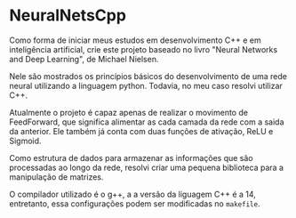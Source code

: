 # NeuralNetsCpp

Como forma de iniciar meus estudos em desenvolvimento C++ e em inteligência artificial, crie este projeto baseado no livro "Neural Networks and Deep Learning", de Michael Nielsen. <br>

Nele são mostrados os princípios básicos do desenvolvimento de uma rede neural utilizando a linguagem python. Todavia, no meu caso resolvi utilizar C++. <br>

Atualmente o projeto é capaz apenas de realizar o movimento de FeedForward, que significa alimentar as cada camada da rede com a saida da anterior. Ele também já conta com duas funções de ativação, ReLU e Sigmoid. <br>

Como estrutura de dados para armazenar as informações que são processadas ao longo da rede, resolvi criar uma pequena biblioteca para a manipulação de matrizes. <br>

O compilador utilizado é o g++, a a versão da liguagem C++ é a 14, entretanto, essa configurações podem ser modificadas no `makefile`. <br>